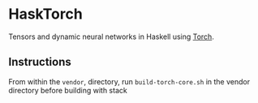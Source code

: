 # HaskTorch

Tensors and dynamic neural networks in Haskell using
[Torch](https://github.com/torch/torch7).

## Instructions

From within the `vendor`, directory, run `build-torch-core.sh` in the vendor
directory before building with stack

